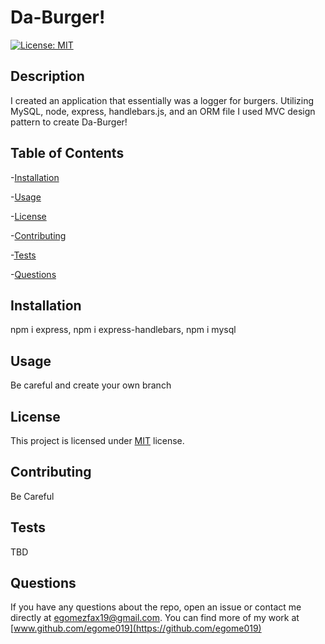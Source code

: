 # Da-Burger!

  [![License: MIT](https://img.shields.io/badge/License-MIT-orange.svg)](https://opensource.org/licenses/MIT)

  ## Description

  I created an application that essentially was a logger for burgers. Utilizing MySQL, node, express, handlebars.js, and an ORM file I used MVC design pattern to create Da-Burger!

  ## Table of Contents

  -[Installation](#installation)

  -[Usage](#Usage)

  -[License](#license)

  -[Contributing](#contributing)

  -[Tests](#tests)

  -[Questions](#questions)

  ## Installation

  npm i express, npm i express-handlebars, npm i mysql

  ## Usage

  Be careful and create your own branch

  ## License

  This project is licensed under [MIT](https://opensource.org/licenses/MIT) license.

  ## Contributing

  Be Careful

  ## Tests

  TBD

  ## Questions

  If you have any questions about the repo, open an issue or contact me directly at egomezfax19@gmail.com. You can find more of my work at [www.github.com/egome019](https://github.com/egome019)

  